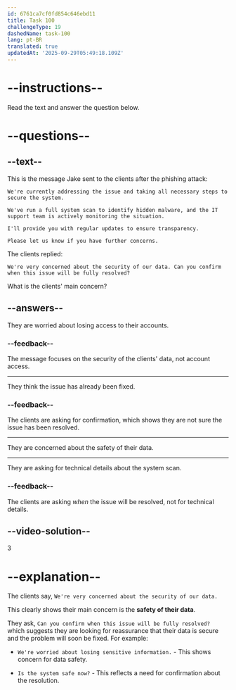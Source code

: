 ```yaml
---
id: 6761ca7cf0fd854c646ebd11
title: Task 100
challengeType: 19
dashedName: task-100
lang: pt-BR
translated: true
updatedAt: '2025-09-29T05:49:18.109Z'
---
```

<!-- READING -->

# --instructions--

Read the text and answer the question below.

# --questions--

## --text--

This is the message Jake sent to the clients after the phishing attack:

`We're currently addressing the issue and taking all necessary steps to secure the system.`  

`We've run a full system scan to identify hidden malware, and the IT support team is actively monitoring the situation.`  

`I'll provide you with regular updates to ensure transparency.`  

`Please let us know if you have further concerns.`  

The clients replied:  

`We're very concerned about the security of our data. Can you confirm when this issue will be fully resolved?`

What is the clients' main concern?

## --answers--

They are worried about losing access to their accounts.

### --feedback--

The message focuses on the security of the clients' data, not account access.

---

They think the issue has already been fixed.

### --feedback--

The clients are asking for confirmation, which shows they are not sure the issue has been resolved.

---

They are concerned about the safety of their data.

---

They are asking for technical details about the system scan.

### --feedback--

The clients are asking *when* the issue will be resolved, not for technical details.

## --video-solution--

3

# --explanation--

The clients say, `We're very concerned about the security of our data.` 

This clearly shows their main concern is the **safety of their data**. 

They ask, `Can you confirm when this issue will be fully resolved?` which suggests they are looking for reassurance that their data is secure and the problem will soon be fixed. For example:  

- `We're worried about losing sensitive information.` - This shows concern for data safety.  

- `Is the system safe now?` - This reflects a need for confirmation about the resolution.
